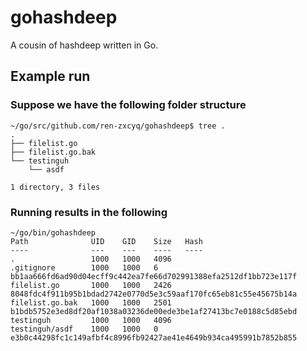 # gohashdeep
A cousin of hashdeep written in Go.

## Example run

### Suppose we have the following folder structure
```
~/go/src/github.com/ren-zxcyq/gohashdeep$ tree .
.
├── filelist.go
├── filelist.go.bak
└── testinguh
    └── asdf

1 directory, 3 files
```

### Running results in the following
```
~/go/bin/gohashdeep
Path              UID    GID    Size   Hash
----              ---    ---    ----   ----
.                 1000   1000   4096   
.gitignore        1000   1000   6      bb1aa666fd6ad90d04ecff9c442ea7fe66d702991388efa2512df1bb723e117f
filelist.go       1000   1000   2426   8048fdc4f911b95b1bdad2742e0770d5e3c59aaf170fc65eb81c55e45675b14a
filelist.go.bak   1000   1000   2501   b1bdb5752e3ed8df20af1038a03236de00ede3be1af27413bc7e0188c5d85ebd
testinguh         1000   1000   4096   
testinguh/asdf    1000   1000   0      e3b0c44298fc1c149afbf4c8996fb92427ae41e4649b934ca495991b7852b855
```